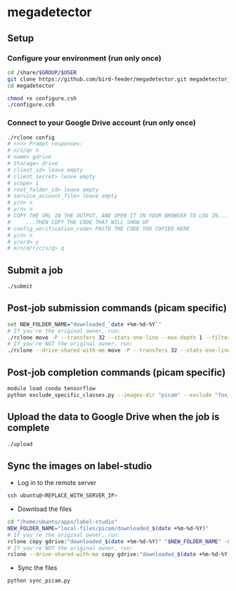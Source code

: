 # megadetector

## Setup

### Configure your environment (run only once)

```sh
cd /share/$GROUP/$USER
git clone https://github.com/bird-feeder/megadetector.git megadetector_picam
cd megadetector

chmod +x configure.csh
./configure.csh
```

### Connect to your Google Drive account (run only once)

```sh
./rclone config
# >>>> Prompt responses:
# n/s/q> n
# name> gdrive
# Storage> drive
# client_id> leave empty
# client_secret> leave empty
# scope> 1
# root_folder_id> leave empty
# service_account_file> leave empty
# y/n> n
# y/n> n
# COPY THE URL IN THE OUTPUT, AND OPEN IT IN YOUR BROWSER TO LOG IN...
#     ...THEN COPY THE CODE THAT WILL SHOW UP
# config_verification_code> PASTE THE CODE YOU COPIED HERE
# y/n> n
# y/e/d> y
# e/n/d/r/c/s/q> q
```

## Submit a job

```sh
./submit
```


## Post-job submission commands (picam specific)

```sh
set NEW_FOLDER_NAME="downloaded_`date +%m-%d-%Y`"
# If you're the original owner, run:
./rclone move -P --transfers 32 --stats-one-line --max-depth 1 --filter "+ *.jpg" --filter "- *" gdrive:"picam" gdrive:"picam-downloaded/$NEW_FOLDER_NAME"
# If you're NOT the original owner, run:
./rclone --drive-shared-with-me move -P --transfers 32 --stats-one-line --max-depth 1 --filter "+ *.jpg" --filter "- *" gdrive:"picam" gdrive:"picam-downloaded/$NEW_FOLDER_NAME"
```


## Post-job completion commands (picam specific)

```sh
module load conda tensorflow
python exclude_specific_classes.py --images-dir "picam" --exclude "fox_squirrel"
```


## Upload the data to Google Drive when the job is complete

```sh
./upload
```


## Sync the images on label-studio

- Log in to the remote server

```sh
ssh ubuntu@<REPLACE_WITH_SERVER_IP>
```

- Download the files

```sh
cd "/home/ubuntu/apps/label-studio"
NEW_FOLDER_NAME="local-files/picam/downloaded_$(date +%m-%d-%Y)"
# If you're the original owner, run:
rclone copy gdrive:"downloaded_$(date +%m-%d-%Y)" "$NEW_FOLDER_NAME" -P --stats-one-line --transfers 32
# If you're NOT the original owner, run:
rclone --drive-shared-with-me copy gdrive:"downloaded_$(date +%m-%d-%Y)" "$NEW_FOLDER_NAME" -P --stats-one-line --transfers 32
```

- Sync the files

```sh
python sync_picam.py
```
